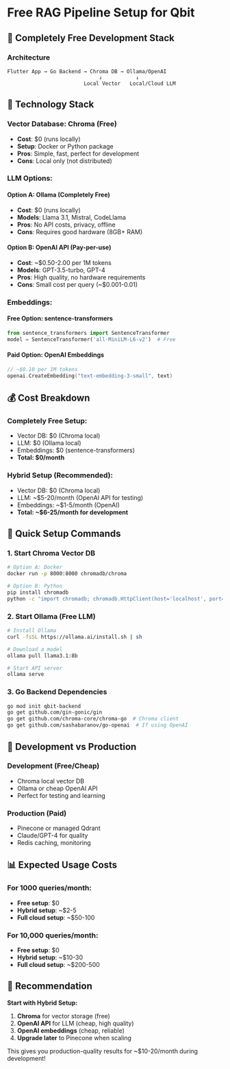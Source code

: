 # Free RAG Pipeline Setup for Qbit

## 🎯 **Completely Free Development Stack**

### **Architecture**
```
Flutter App → Go Backend → Chroma DB → Ollama/OpenAI
                              ↓           ↓
                         Local Vector   Local/Cloud LLM
```

## 🔧 **Technology Stack**

### **Vector Database: Chroma (Free)**
- **Cost**: $0 (runs locally)
- **Setup**: Docker or Python package
- **Pros**: Simple, fast, perfect for development
- **Cons**: Local only (not distributed)

### **LLM Options:**

#### **Option A: Ollama (Completely Free)**
- **Cost**: $0 (runs locally)
- **Models**: Llama 3.1, Mistral, CodeLlama
- **Pros**: No API costs, privacy, offline
- **Cons**: Requires good hardware (8GB+ RAM)

#### **Option B: OpenAI API (Pay-per-use)**
- **Cost**: ~$0.50-2.00 per 1M tokens
- **Models**: GPT-3.5-turbo, GPT-4
- **Pros**: High quality, no hardware requirements
- **Cons**: Small cost per query (~$0.001-0.01)

### **Embeddings:**

#### **Free Option: sentence-transformers**
```python
from sentence_transformers import SentenceTransformer
model = SentenceTransformer('all-MiniLM-L6-v2')  # Free
```

#### **Paid Option: OpenAI Embeddings**
```go
// ~$0.10 per 1M tokens
openai.CreateEmbedding("text-embedding-3-small", text)
```

## 💰 **Cost Breakdown**

### **Completely Free Setup:**
- Vector DB: $0 (Chroma local)
- LLM: $0 (Ollama local)
- Embeddings: $0 (sentence-transformers)
- **Total: $0/month**

### **Hybrid Setup (Recommended):**
- Vector DB: $0 (Chroma local)
- LLM: ~$5-20/month (OpenAI API for testing)
- Embeddings: ~$1-5/month (OpenAI)
- **Total: ~$6-25/month for development**

## 🚀 **Quick Setup Commands**

### **1. Start Chroma Vector DB**
```bash
# Option A: Docker
docker run -p 8000:8000 chromadb/chroma

# Option B: Python
pip install chromadb
python -c "import chromadb; chromadb.HttpClient(host='localhost', port=8000)"
```

### **2. Start Ollama (Free LLM)**
```bash
# Install Ollama
curl -fsSL https://ollama.ai/install.sh | sh

# Download a model
ollama pull llama3.1:8b

# Start API server
ollama serve
```

### **3. Go Backend Dependencies**
```bash
go mod init qbit-backend
go get github.com/gin-gonic/gin
go get github.com/chroma-core/chroma-go  # Chroma client
go get github.com/sashabaranov/go-openai  # If using OpenAI
```

## 🎯 **Development vs Production**

### **Development (Free/Cheap)**
- Chroma local vector DB
- Ollama or cheap OpenAI API
- Perfect for testing and learning

### **Production (Paid)**
- Pinecone or managed Qdrant
- Claude/GPT-4 for quality
- Redis caching, monitoring

## 📊 **Expected Usage Costs**

### **For 1000 queries/month:**
- **Free setup**: $0
- **Hybrid setup**: ~$2-5
- **Full cloud setup**: ~$50-100

### **For 10,000 queries/month:**
- **Free setup**: $0
- **Hybrid setup**: ~$10-30
- **Full cloud setup**: ~$200-500

## 🎯 **Recommendation**

**Start with Hybrid Setup:**
1. **Chroma** for vector storage (free)
2. **OpenAI API** for LLM (cheap, high quality)
3. **OpenAI embeddings** (cheap, reliable)
4. **Upgrade later** to Pinecone when scaling

This gives you production-quality results for ~$10-20/month during development!

